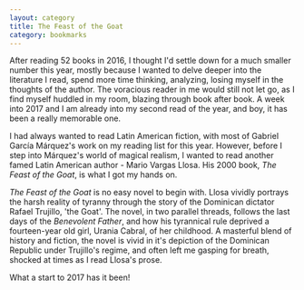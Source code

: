 ```yaml
---
layout: category
title: The Feast of the Goat
category: bookmarks
---
```


After reading 52 books in 2016, I thought I'd settle down for a much smaller number this year, mostly because I wanted to delve deeper into the literature I read, spend more time thinking, analyzing, losing myself in the thoughts of the author. The voracious reader in me would still not let go, as I find myself huddled in my room, blazing through book after book. A week into 2017 and I am already into my second read of the year, and boy, it has been a really memorable one.

I had always wanted to read Latin American fiction, with most of Gabriel García Márquez's work on my reading list for this year. However, before I step into Márquez's world of magical realism, I wanted to read another famed Latin American author - Mario Vargas Llosa. His 2000 book, *The Feast of the Goat*, is what I got my hands on. 

*The Feast of the Goat* is no easy novel to begin with. Llosa vividly portrays the harsh reality of tyranny through the story of the Dominican dictator Rafael Trujillo, 'the Goat'. The novel, in two parallel threads, follows the last days of the *Benevolent Father*, and how his tyrannical rule deprived a fourteen-year old girl, Urania Cabral, of her childhood. A masterful blend of history and fiction, the novel is vivid in it's depiction of the Dominican Republic under Trujillo's regime, and often left me gasping for breath, shocked at times as I read Llosa's prose. 

What a start to 2017 has it been! 